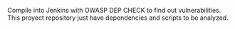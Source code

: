 Compile into Jenkins with OWASP DEP CHECK to find out vulnerabilities. This proyect repository just have dependencies and scripts to be analyzed.
